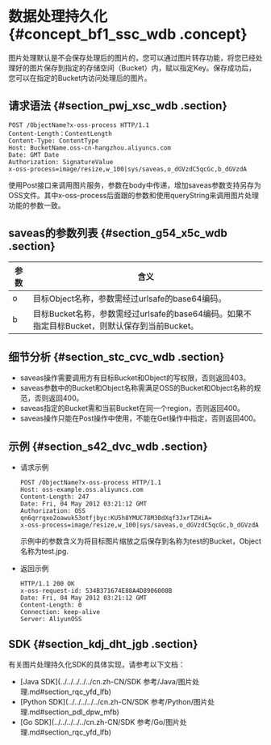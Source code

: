 # 数据处理持久化 {#concept_bf1_ssc_wdb .concept}

图片处理默认是不会保存处理后的图片的，您可以通过图片转存功能，将您已经处理好的图片保存到指定的存储空间（Bucket）内，赋以指定Key。保存成功后，您可以在指定的Bucket内访问处理后的图片。

## 请求语法 {#section_pwj_xsc_wdb .section}

```
POST /ObjectName?x-oss-process HTTP/1.1
Content-Length：ContentLength
Content-Type: ContentType
Host: BucketName.oss-cn-hangzhou.aliyuncs.com
Date: GMT Date
Authorization: SignatureValue
x-oss-process=image/resize,w_100|sys/saveas,o_dGVzdC5qcGc,b_dGVzdA
```

使用Post接口来调用图片服务，参数在body中传递，增加saveas参数支持另存为OSS文件。其中x-oss-process后面跟的参数和使用queryString来调用图片处理功能的参数一致。

## saveas的参数列表 {#section_g54_x5c_wdb .section}

|参数|含义|
|--|--|
|o|目标Object名称，参数需经过urlsafe的base64编码。|
|b|目标Bucket名称，参数需经过urlsafe的base64编码。如果不指定目标Bucket，则默认保存到当前Bucket。|

## 细节分析 {#section_stc_cvc_wdb .section}

-   saveas操作需要调用方有目标Bucket和Object的写权限，否则返回403。
-   saveas参数中的Bucket和Object名称需满足OSS的Bucket和Object名称的规范，否则返回400。
-   saveas指定的Bucket需和当前Bucket在同一个region，否则返回400。
-   saveas操作只能在Post操作中使用，不能在Get操作中指定，否则返回400。

## 示例 {#section_s42_dvc_wdb .section}

-   请求示例

    ```
    POST /ObjectName?x-oss-process HTTP/1.1
    Host: oss-example.oss.aliyuncs.com
    Content-Length: 247
    Date: Fri, 04 May 2012 03:21:12 GMT
    Authorization: OSS qn6qrrqxo2oawuk53otfjbyc:KU5h8YMUC78M30dXqf3JxrTZHiA=
    x-oss-process=image/resize,w_100|sys/saveas,o_dGVzdC5qcGc,b_dGVzdA
    ```

    示例中的参数含义为将目标图片缩放之后保存到名称为test的Bucket，Object名称为test.jpg.

-   返回示例

    ```
    HTTP/1.1 200 OK
    x-oss-request-id: 534B371674E88A4D8906008B
    Date: Fri, 04 May 2012 03:21:12 GMT
    Content-Length: 0
    Connection: keep-alive
    Server: AliyunOSS
    ```


## SDK {#section_kdj_dht_jgb .section}

有关图片处理持久化SDK的具体实现，请参考以下文档：

-   [Java SDK](../../../../../cn.zh-CN/SDK 参考/Java/图片处理.md#section_rqc_yfd_lfb)
-   [Python SDK](../../../../../cn.zh-CN/SDK 参考/Python/图片处理.md#section_pdl_dpw_mfb)
-   [Go SDK](../../../../../cn.zh-CN/SDK 参考/Go/图片处理.md#section_rqc_yfd_lfb)

